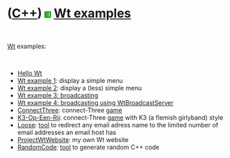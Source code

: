 



 

 

 

 

 

([C++](Cpp.md)) ![Wt](PicWt.png) [Wt examples](CppWtExample.md)
=================================================================

 

[Wt](CppWt.md) examples:

 

-   [Hello Wt](CppHelloWt.md)
-   [Wt example 1](CppWtExample1.md): display a simple menu
-   [Wt example 2](CppWtExample2.md): display a (less) simple menu
-   [Wt example 3: broadcasting](CppWtExample3.md)
-   [Wt example 4: broadcasting using
    WtBroadcastServer](CppWtExample4.md)
-   [ConnectThree](GameConnectThree.md): connect-Three
    [game](Games.md)
-   [K3-Op-Een-Rij](GameK3OpEenRij.md): connect-Three [game](Games.md)
    with K3 (a flemish girlyband) style
-   [Loose](ToolLoose.md): [tool](Tools.md) to redirect any email
    adress name to the limited number of email addresses an email host
    has
-   [ProjectWtWebsite](ProjectWtWebsite.md): my own Wt website
-   [RandomCode](ToolRandomCode.md): [tool](Tools.md) to generate
    random C++ code

 

 

 

 

 





 



